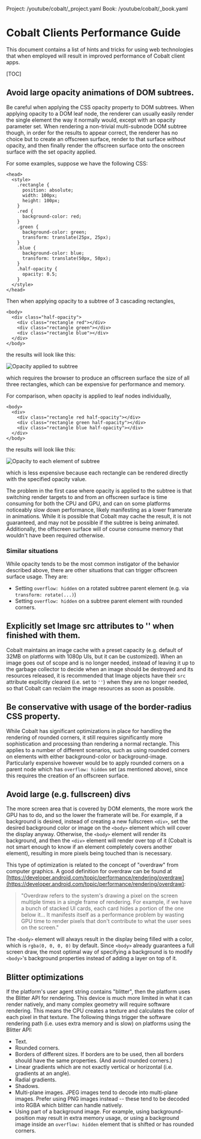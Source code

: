 Project: /youtube/cobalt/_project.yaml
Book: /youtube/cobalt/_book.yaml

# Cobalt Clients Performance Guide

This document contains a list of hints and tricks for using web technologies
that when employed will result in improved performance of Cobalt client apps.

[TOC]

## Avoid large opacity animations of DOM subtrees.

Be careful when applying the CSS opacity property to DOM subtrees.  When
applying opacity to a DOM leaf node, the renderer can usually easily render the
single element the way it normally would, except with an opacity parameter set.
When rendering a non-trivial multi-subnode DOM subtree though, in order for
the results to appear correct, the renderer has no choice but to create an
offscreen surface, render to that surface *without* opacity, and then finally
render the offscreen surface onto the onscreen surface *with* the set opacity
applied.

For some examples, suppose we have the following CSS:

```
<head>
  <style>
    .rectangle {
      position: absolute;
      width: 100px;
      height: 100px;
    }
    .red {
      background-color: red;
    }
    .green {
      background-color: green;
      transform: translate(25px, 25px);
    }
    .blue {
      background-color: blue;
      transform: translate(50px, 50px);
    }
    .half-opacity {
      opacity: 0.5;
    }
  </style>
</head>
```

Then when applying opacity to a subtree of 3 cascading rectangles,
```
<body>
  <div class="half-opacity">
    <div class="rectangle red"></div>
    <div class="rectangle green"></div>
    <div class="rectangle blue"></div>
  </div>
</body>
```
the results will look like this:

![Opacity applied to subtree](resources/clients_performance_guide/opacity_on_subtree.png)

which requires the browser to produce an offscreen surface the size of all three
rectangles, which can be expensive for performance and memory.

For comparison, when opacity is applied to leaf nodes individually,
```
<body>
  <div>
    <div class="rectangle red half-opacity"></div>
    <div class="rectangle green half-opacity"></div>
    <div class="rectangle blue half-opacity"></div>
  </div>
</body>
```
the results will look like this:

![Opacity to each element of subtree](resources/clients_performance_guide/opacity_on_individuals.png)

which is less expensive because each rectangle can be rendered directly with
the specified opacity value.

The problem in the first case where opacity is applied to the subtree is that
switching render targets to and from an offscreen surface is time consuming
for both the CPU and GPU, and can on some platforms noticeably slow down
performance, likely manifesting as a lower framerate in animations.  While it is
possible that Cobalt may cache the result, it is not guaranteed, and may not be
possible if the subtree is being animated.  Additionally, the offscreen surface
will of course consume memory that wouldn't have been required otherwise.

### Similar situations

While opacity tends to be the most common instigator of the behavior described
above, there are other situations that can trigger offscreen surface usage.
They are:

 - Setting `overflow: hidden` on a rotated subtree parent element (e.g. via
   `transform: rotate(...)`)
 - Setting `overflow: hidden` on a subtree parent element with rounded corners.

## Explicitly set Image src attributes to '' when finished with them.

Cobalt maintains an image cache with a preset capacity (e.g. default of 32MB on
platforms with 1080p UIs, but it can be customized).  When an image goes out
of scope and is no longer needed, instead of leaving it up to the garbage
collector to decide when an image should be destroyed and its resources
released, it is recommended that Image objects have their `src` attribute
explicitly cleared (i.e. set to `''`) when they are no longer needed, so
that Cobalt can reclaim the image resources as soon as possible.

## Be conservative with usage of the border-radius CSS property.

While Cobalt has significant optimizations in place for handling the rendering
of rounded corners, it still requires significantly more sophistication and
processing than rendering a normal rectangle.  This applies to a number of
different scenarios, such as using rounded corners on elements with either
background-color or background-image.  Particularly expensive however would
be to apply rounded corners on a parent node which has `overflow: hidden` set
(as mentioned above), since this requires the creation of an offscreen surface.

## Avoid large (e.g. fullscreen) divs

The more screen area that is covered by DOM elements, the more work the GPU has
to do, and so the lower the framerate will be.  For example, if a background
is desired, instead of creating a new fullscreen `<div>`, set the
desired background color or image on the `<body>` element which will cover the
display anyway.  Otherwise, the `<body>` element will render its background, and
then the `<div>` element will render over top of it (Cobalt is not smart enough
to know if an element completely covers another element), resulting in more
pixels being touched than is necessary.

This type of optimization is related to the concept of "overdraw" from computer
graphics.  A good definition for overdraw can be found at
[https://developer.android.com/topic/performance/rendering/overdraw](https://developer.android.com/topic/performance/rendering/overdraw):

> "Overdraw refers to the system's drawing a pixel on the screen multiple times
>  in a single frame of rendering. For example, if we have a bunch of stacked
>  UI cards, each card hides a portion of the one below it... It manifests
>  itself as a performance problem by wasting GPU time to render pixels that
>  don't contribute to what the user sees on the screen."

The `<body>` element will always result in the display being filled with a
color, which is `rgba(0, 0, 0, 0)` by default.  Since `<body>` already
guarantees a full screen draw, the most optimal way of specifying a
background is to modify `<body>`'s background properties instead of adding
a layer on top of it.

## Blitter optimizations

If the platform's user agent string contains "blitter", then the platform uses
the Blitter API for rendering. This device is much more limited in what it can
render natively, and many complex geometry will require software rendering.
This means the CPU creates a texture and calculates the color of each pixel in
that texture. The following things trigger the software rendering path (i.e.
uses extra memory and is slow) on platforms using the Blitter API:

 - Text.
 - Rounded corners.
 - Borders of different sizes. If borders are to be used, then all borders
   should have the same properties. (And avoid rounded corners.)
 - Linear gradients which are not exactly vertical or horizontal (i.e. gradients
   at an angle).
 - Radial gradients.
 - Shadows.
 - Multi-plane images. JPEG images tend to decode into multi-plane images.
   Prefer using PNG images instead -- these tend to be decoded into RGBA which
   blitter can handle natively.
 - Using part of a background image. For example, using background-position may
   result in extra memory usage, or using a background image inside an
   `overflow: hidden` element that is shifted or has rounded corners.
